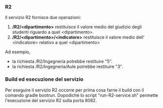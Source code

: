 ### R2
Il servizio R2 fornisce due operazioni:
1. **/R2/&lt;dipartimento>** restituisce il valore medio del giudizio degli studenti riguardo a quel &lt;dipartimento>.
2. **/R2/&lt;dipartimento>/&lt;indicatore>** restituisce il valore medio dell' &lt;indicatore> relativo a quel &lt;dipartimento>

Ad esempio,
* la richiesta /R2/Ingegneria potrebbe restituire "5".
* la richiesta /R2/Ingegneria/Aule potrebbe restituire "3".

### Build ed esecuzione del servizio
Per eseguire il servizio R2 occorre per prima cosa farne il build con il comando gradle bootrun.
Dopodiché lo script "run-R2-service.sh" permette l'esecuzione del servizio R2 sulla porta 8082.
